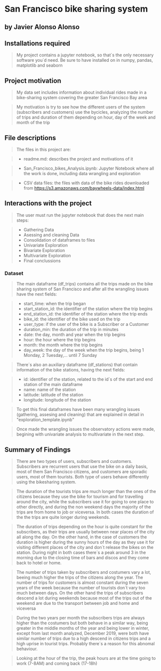 # San Francisco bike sharing system
## by Javier Alonso Alonso

## Installations required

> My project contains a jupyter notebook, so that´s the only necessary software you´d need. Be sure to have installed on in numpy, pandas,  matplotlib and seaborn

## Project motivation

> My data set includes information about individual rides made in a bike-sharing system covering the greater San Francisco Bay area

> My motivation is try to see how the different users of the system (subscribers and customers) use the bycicles, analyzing the number of trips and duration of them depending on hour, day of the week and month of the trip

## File descriptions

> The files in this project are:

>- readme.md: describes the project and motivations of it

>- San_Francisco_bikes_Analysis.ipynb: Jupyter Notebook where all the work is done, including data wrangling and exploration

>- CSV data files: the files with data of the bike rides downloaded from https://s3.amazonaws.com/baywheels-data/index.html

## Interactions with the project

> The user must run the jupyter notebook that does the next main steps:

>- Gathering Data
>- Asessing and cleaning Data
>- Consolidation of dataframes to files
>- Univariate Exploration
>- Bivariate Exploration
>- Multivariate Exploration
>- Final conclussions



### Dataset

> The main dataframe (df_trips) contains all the trips made on the bike sharing system of San Francisco and after all the wrangling issues have the next fields:

> - start_time: when the trip began
> - start_station_id: the identifier of the station where the trip begins
> - end_station_id: the identifier of the station where the trip ends
> - bike_id: the identifier of the bike used on the trip
> - user_type: if the user of the bike is a Subscriber or a Customer
> - duration_min: the duration of the trip in minutes
> - date: the day, month and year when the trip begins
> - hour: the hour where the trip begins
> - month: the month where the trip begins
> - day_week: the day of the week when the trip begins, being 1 Monday, 2 Tuesday,... until 7 Sunday

> There´s also an auxiliary dataframe (df_stations) that contain information of the bike stations, having the next fields:

> - id: identifier of the station, related to the id´s of the start and end station of the main dataframe
> - name: name of the station
> - latitude: latitude of the station
> - longitude: longitude of the station

> To get this final dataframes have been many wrangling issues (gathering, assesing and cleaning) that are explained in detail in "exploration_template.ipynb"

> Once made the wrangling issues the observatory actions were made, begining with univariate analysis to multivariate in the next step.

## Summary of Findings

> There are two types of users, subscribers and customers. Subscribers are recurrent users that use the bike on a daily basis, most of them San Francisco citizens, and customers are sporadic users, most of them tourists. Both type of users behave differently using the bikesharing system.

> The duration of the tourists trips are much longer than the ones of the citizens because they use the bike for tourism and for travelling around the city, while the subscribers use it for going to one place to other directly, and during the non weekend days the majority of the trips are from home to job or viceversa. In both cases the duration of the the trips are quite longer during weekends.

> The duration of trips depending on the hour is quite constant for the subscribers, as their trips are usually between near places of the city all along the day. On the other hand, in the case of customers the duration is higher during the sunny hours of the day as they use it for visiting different places of the city and don´t release the bikes on the station. During night in both cases there´s a peak around 3 in the morning due to the closing time of bars and discos and they come back to hotel or home. 

> The number of trips taken by subscribers and costumers vary a lot, beeing much higher the trips of the citizens along the year. The number of trips for customers is almost constant during the seven years of the week because the number of tourists don´t vary too much between days. On the other hand the trips of subscribers descend a lot during weekends because most of the trips out of the weekend are due to the transport between job and home and viceversa

> During the two years per month the subscribers trips are always higher than the costumers but both behave in a similar way, being greater in the middle months of the year and being lower in winter, except from last month analyzed, December 2019, were both have similar number of trips due to a high descend in citizens trips and a high uprise in tourist trips. Probably there´s a reason for this abnomal behaviour.

> Looking at the hour of the trip, the peak hours are at the time going to work (7-8AM) and coming back (17-18h)
